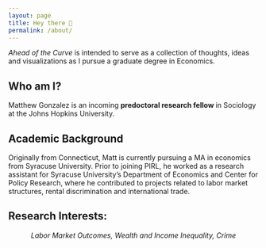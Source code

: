 ```yaml
---
layout: page
title: Hey there 👋
permalink: /about/
---
```


*Ahead of the Curve* is intended to serve as a collection of thoughts, ideas and visualizations as I pursue a graduate degree in Economics. 

## Who am I? 
Matthew Gonzalez is an incoming **predoctoral research fellow** in Sociology at the Johns Hopkins University. 

## Academic Background
Originally from Connecticut, Matt is currently pursuing a MA in economics from Syracuse University. Prior to joining PIRL, he worked as a research assistant for Syracuse University’s Department of Economics and Center for Policy Research, where he contributed to projects related to labor market structures, rental discrimination and international trade. 

## Research Interests: 

<div align="center">
  <i> Labor Market Outcomes, Wealth and Income Inequality, Crime </i>
</div>

